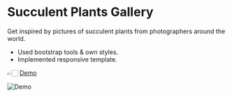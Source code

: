 # Succulent Plants Gallery

Get inspired by pictures of succulent plants from photographers around the world.

- Used bootstrap tools & own styles.
- Implemented responsive template.

👉🏻 [Demo](https://yaninatrekhleb.github.io/succulent-gallery/)

![Demo](images/succulent-demo.gif)